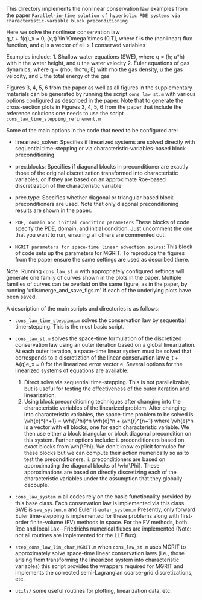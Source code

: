 This directory implements the nonlinear conservation law examples from the paper `Parallel-in-time solution of hyperbolic PDE systems via characteristic-variable block preconditioning`

Here we solve the nonlinear conservation law   
        q_t +  f(q)_x = 0, (x,t) \in \Omega \times (0,T],
    where f is the (nonlinear) flux function, and q is a vector of ell > 1 conserved variables
    
Examples include: 
    1. Shallow water equations (SWE), where q = (h; u\*h) with h the water height, and u the water velocity
    2. Euler equations of gas dynamics, where q = (rho; rho\*u; E) with rho the gas density, u the gas velocity, and E the total energy of the gas
    
    
Figures 3, 4, 5, 6 from the paper as well as all figures in the supplementary materials can be generated by running the script `cons_law_st.m` with various options configured as described in the paper. Note that to generate the cross-section plots in Figures 3, 4, 5, 6 from the paper that include the reference solutions one needs to use the script `cons_law_time_stepping_refinement.m`

Some of the main options in the code that need to be configured are:
* linearized_solver: Specifies if linearized systems are solved directly with sequential time-stepping or via characteristic-variables-based block preconditioning

* prec.blocks: Specifies if diagonal blocks in preconditioner are exactly those of the original discretization transformed into characteristic variables, or if they are based on an approximate Roe-based discretization of the characteristic variable

* prec.type: Soecifies whether diagonal or triangular based block preconditioners are used. Note that only diagonal preconditioning results are shown in the paper.

* `PDE, domain and initial condition parameters` These blocks of code specify the PDE, domain, and initial condition. Just uncomment the one that you want to run, ensuring all others are commented out.

*  `MGRIT parameters for space-time linear advection solves`: This block of code sets up the parameters for MGRIT. To reproduce the figures from the paper ensure the same settings are used as described there. 
    
Note: Running `cons_law_st.m` with appropriately configured settings will generate one family of curves shown in the plots in the paper. Multiple families of curves can be overlaid on the same figure, as in the paper, by running 'utils/merge_and_save_figs.m' if each of the underlying plots have been saved. 
    
A description of the main scripts and directories is as follows:
* `cons_law_time_stepping.m` solves the conservation law by sequential time-stepping. This is the most basic script.

* `cons_law_st.m` solves the space-time formulation of the discretized conservation law using an outer iteration based on a global linearization. At each outer iteration, a space-time linear system must be solved that corresponds to a discretiztion of the linear conservation law      e_t + A(q)e_x = 0
    for the linearized error vector e.
    Several options for the linearized systems of equations are available: 
    1. Direct solve via sequential time-stepping. This is not parallelizable, but is useful for testing the effectiveness of the outer iteration and linearization.
    2. Using block preconditioning techniques after changing into the characteristic variables of the linearized problem. After changing into characteristic variables, the space-time problem to be solved is
            \wh{e}^{n+1} = \wh{\Phi}^n \wh{e}^n + \wh{r}^{n+1}
        where \wh{e}^n is a vector with ell blocks, one for each characteristic variable. We then use either a block triangular or block diagonal precondition on this system. Further options include:
            i. preconditioners based on exact blocks from \wh{\Phi}. We don't know explicit formulae for these blocks but we can compute their action numerically so as to test the preconditioners.
            ii. preconditioners are based on approximating the diagonal blocks of \wh{\Phi}. These approximations are based on directly discretizing each of the characteristic variables under the assumption that they globally decouple.
                
* `cons_law_system.m` all codes rely on the basic functionality provided by this base class. Each conservation law is implemented via this class. SWE is `swe_system.m` and Euler is `euler_system.m` 
    Presently, only forward Euler time-stepping is implemented for these problems along with first-order finite-volume (FV) methods in space. For the FV methods, both Roe and local Lax--Friedrichs numerical fluxes are implemented (Note: not all routines are implemented for the LLF flux).
    
* `step_cons_law_lin_char_MGRIT.m` when `cons_law_st.m` uses MGRIT to approximately solve space-time linear conservation laws (i.e., those arising from transforming the linearized system into characteristic variables) this script provides the wrappers required for MGRIT and implements the corrected semi-Lagrangian coarse-grid discretizations, etc.
    
* `utils/` some useful routines for plotting, linearization data, etc.

